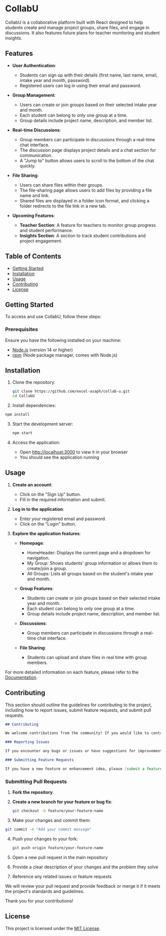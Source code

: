 # CollabU

CollabU is a collaborative platform built with React designed to help students create and manage project groups, share files, and engage in discussions. It also features future plans for teacher monitoring and student insights.

## Features

- **User Authentication**: 
  - Students can sign up with their details (first name, last name, email, intake year and month, password).
  - Registered users can log in using their email and password.

- **Group Management**:
  - Users can create or join groups based on their selected intake year and month.
  - Each student can belong to only one group at a time.
  - Group details include project name, description, and member list.

- **Real-time Discussions**:
  - Group members can participate in discussions through a real-time chat interface.
  - The discussion page displays project details and a chat section for communication.
  - A "Jump to" button allows users to scroll to the bottom of the chat quickly.

- **File Sharing**:
  - Users can share files within their groups.
  - The file-sharing page allows users to add files by providing a file name and link.
  - Shared files are displayed in a folder icon format, and clicking a folder redirects to the file link in a new tab.

- **Upcoming Features**:
  - **Teacher Section**: A feature for teachers to monitor group progress and student performance.
  - **Insights Section**: A section to track student contributions and project engagement.

## Table of Contents

- [Getting Started](#getting-started)
- [Installation](#installation)
- [Usage](#usage)
- [Contributing](#contributing)
- [License](#license)

## Getting Started

To access and use CollabU, follow these steps:

### Prerequisites

Ensure you have the following installed on your machine:
- [Node.js](https://nodejs.org/) (version 14 or higher)
- [npm](https://www.npmjs.com/) (Node package manager, comes with Node.js)

## Installation

1. Clone the repository:

   ```bash
   git clone https://github.com/excel-asaph/collab-u.git
   cd CollabU
   
2. Install dependencies:

  ```bash
  npm install
  ```

3. Start the development server:
   ```bash
   npm start
   ```

4. Access the application:
   - Open [http://localhost:3000](http://localhost:3000) to view it in your browser
   - You should see the application running

## Usage

1. **Create an account**:
   - Click on the "Sign Up" button.
   - Fill in the required information and submit.

2. **Log in to the application**:
   - Enter your registered email and password.
   - Click on the "Login" button.

3. **Explore the application features**:
   - **Homepage**: 
     - HomeHeader: Displays the current page and a dropdown for navigation.
     - My Group: Shows students' group information or allows them to create/join a group.
     - All Groups: Lists all groups based on the student's intake year and month.

   - **Group Features**:
     - Students can create or join groups based on their selected intake year and month.
     - Each student can belong to only one group at a time.
     - Group details include project name, description, and member list.

   - **Discussions**:
     - Group members can participate in discussions through a real-time chat interface.

   - **File Sharing**:
     - Students can upload and share files in real time with group members.
       
For more detailed information on each feature, please refer to the [Documentation](link-to-documentation).


## Contributing

This section should outline the guidelines for contributing to the project, including how to report issues, submit feature requests, and submit pull requests.

```markdown
## Contributing

We welcome contributions from the community! If you would like to contribute to this project, please follow these guidelines:

### Reporting Issues

If you encounter any bugs or issues or have suggestions for improvements, please [create a new issue](link-to-issue-tracker) in our issue tracker. When reporting an issue, provide a clear and concise description of the problem, along with steps to reproduce it.

### Submitting Feature Requests

If you have a new feature or enhancement idea, please [submit a feature request](link-to-issue-tracker) in our issue tracker. Describe the feature in detail, including its purpose and expected behavior.
```

### Submitting Pull Requests

1. **Fork the repository**.

2. **Create a new branch for your feature or bug fix**:
   ```bash
   git checkout -b feature/your-feature-name
   ```
   
3. Make your changes and commit them:
  ```bash
  git commit -m "Add your commit message"
  ```

4. Push your changes to your fork:
   ```bash
   git push origin feature/your-feature-name
   ```

5. Open a new pull request in the main repository

6. Provide a clear description of your changes and the problem they solve

7. Reference any related issues or feature requests

We will review your pull request and provide feedback or merge it if it meets the project's standards and guidelines.

Thank you for your contributions!

## License

This project is licensed under the [MIT License](LICENSE).
